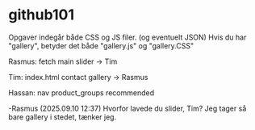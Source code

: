 # github101

Opgaver indegår både CSS og JS filer. (og eventuelt JSON)
Hvis du har "gallery", betyder det både "gallery.js" og "gallery.CSS"

Rasmus:
fetch
main
slider -> Tim

Tim:
index.html
contact
gallery -> Rasmus

Hassan:
nav
product_groups
recommended

-Rasmus (2025.09.10 12:37)
Hvorfor lavede du slider, Tim?
Jeg tager så bare gallery i stedet, tænker jeg.
